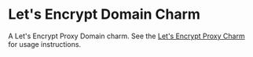 # Let's Encrypt Domain Charm

A Let's Encrypt Proxy Domain charm. See the [Let's Encrypt Proxy Charm](https://jaas.ai/u/katharostech/letsencrypt-proxy) for usage instructions.
